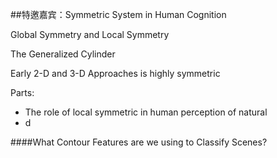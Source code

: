 ##特邀嘉宾：Symmetric System in Human Cognition



Global Symmetry and Local Symmetry



The Generalized Cylinder

Early 2-D and 3-D Approaches is highly symmetric

Parts:
- The role of local symmetric in human perception of natural 
- d 

####What Contour Features are we using to Classify Scenes?




